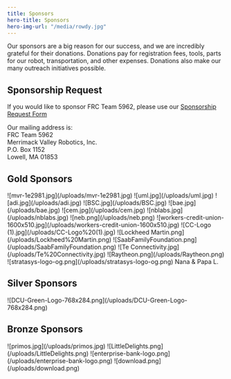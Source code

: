 ```yaml
---
title: Sponsors
hero-title: Sponsors
hero-img-url: "/media/rowdy.jpg"
---
```


Our sponsors are a big reason for our success, and we are incredibly grateful for their donations. Donations pay for registration fees, tools, parts for our robot, transportation, and other expenses. Donations also make our many outreach initiatives possible.

## Sponsorship Request

If you would like to sponsor FRC Team 5962, please use our [Sponsorship Request Form](https://docs.google.com/document/d/1uyhAb26nqWgYaaHQmjEV63Pm3g7mU7VQ0f5xBUOJ850/edit?usp=sharing)

Our mailing address is: <br>
FRC Team 5962<br>
Merrimack Valley Robotics, Inc.<br>
P.O. Box 1152<br>
Lowell, MA 01853<br>

<div class="divider"></div>

## Gold Sponsors

<div class="sponsor-pics" markdown="1">
![mvr-1e2981.jpg](/uploads/mvr-1e2981.jpg)
![uml.jpg](/uploads/uml.jpg)
![adi.jpg](/uploads/adi.jpg)
![BSC.jpg](/uploads/BSC.jpg)
![bae.jpg](/uploads/bae.jpg)
![cem.jpg](/uploads/cem.jpg)
![nblabs.jpg](/uploads/nblabs.jpg)
![neb.png](/uploads/neb.png)
![workers-credit-union-1600x510.jpg](/uploads/workers-credit-union-1600x510.jpg)
![CC-Logo (1).jpg](/uploads/CC-Logo%20(1).jpg)
![Lockheed Martin.png](/uploads/Lockheed%20Martin.png)
![SaabFamilyFoundation.png]
(/uploads/SaabFamilyFoundation.png)
![Te Connectivity.jpg](/uploads/Te%20Connectivity.jpg)
![Raytheon.png](/uploads/Raytheon.png)
![stratasys-logo-og.png](/uploads/stratasys-logo-og.png)
Nana & Papa L.
</div>
<div class="divider"></div>

## Silver Sponsors

<div class="sponsor-pics" markdown="1">
![DCU-Green-Logo-768x284.png](/uploads/DCU-Green-Logo-768x284.png)
</div>
<div class="divider"></div>

## Bronze Sponsors 

<div class="sponsor-pics" markdown="1">
![primos.jpg](/uploads/primos.jpg)
![LittleDelights.png](/uploads/LittleDelights.png)
![enterprise-bank-logo.png](/uploads/enterprise-bank-logo.png)
![download.png](/uploads/download.png)
</div>
<div class="divider"></div>
<div class="pics-size-7" markdown="1">